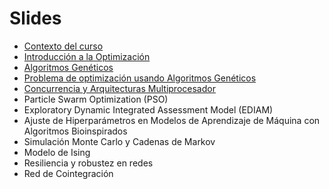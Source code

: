 # Slides

* [Contexto del curso](0_contexto.pdf)
* [Introducción a la Optimización](intro_optimizacion.pdf)
* [Algoritmos Genéticos](algo_geneticos.pdf)
* [Problema de optimización usando Algoritmos Genéticos](prob_opt_algo_gen.pdf)
* [Concurrencia y Arquitecturas Multiprocesador](concurrencia.pdf)
* Particle Swarm Optimization (PSO)
* Exploratory Dynamic Integrated Assessment Model (EDIAM)
* Ajuste de Hiperparámetros en Modelos de Aprendizaje de Máquina con Algoritmos Bioinspirados
* Simulación Monte Carlo y Cadenas de Markov
* Modelo de Ising
* Resiliencia y robustez en redes
* Red de Cointegración